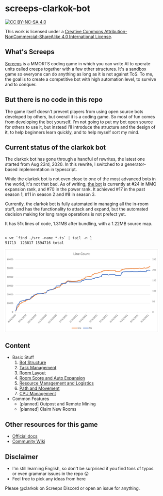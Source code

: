 # screeps-clarkok-bot

[![CC BY-NC-SA 4.0][cc-by-nc-sa-shield]][cc-by-nc-sa]

This work is licensed under a [Creative Commons Attribution-NonCommercial-ShareAlike 4.0 International License][cc-by-nc-sa].

## What's Screeps

[Screeps](https://screeps.com) is a MMORTS coding game in which you can write AI to operate units called creeps together with a few other structures. It's a sandbox game so everyone can do anything as long as it is not against ToS. To me, the goal is to create a competitive bot with high automation level, to survive and to conquer.

## But there is no code in this repo

The game itself doesn't prevent players from using open source bots developed by others, but overall it is a coding game. So most of fun comes from developing the bot yourself. I'm not going to put my bot open source for others to use it, but instead I'll introduce the structure and the design of it, to help beginners learn quickly, and to help myself sort my mind.

## Current status of the clarkok bot

The clarkok bot has gone through a handful of rewrites, the latest one started from Aug 23rd, 2020. In this rewrite, I switched to a generator-based implementation in typescript.

While the clarkok bot is not even close to one of the most advanced bots in the world, it's not that bad. As of writing, [the bot](https://screeps.com/a/#!/profile/clarkok) is currently at #24 in MMO expansion rank, and #70 in the power rank. It achieved #17 in the past season 1, #11 in season 2 and #8 in season 3.

Currently, the clarkok bot is fully automated in managing all the in-room stuff, and has the functionality to attack and expand, but the automated decision making for long range operations is not prefect yet.

It has 51k lines of code, 1.31MB after bundling, with a 1.22MB source map.

```

> wc `find ./src -name *.ts` | tail -n 1
51713  123817 1594716 total

```

![line count](https://github.com/clarkok/screeps-clarkok-bot/blob/master/image/line-count.png)

## Content

  * Basic Stuff
    1. [Bot Structure](01-bot-structure.md)
    2. [Task Management](02-task-management.md)
    3. [Room Layout](03-room-layout.md)
    4. [Room Score and Auto Expansion](04-room-score-and-auto-expansion.md)
    5. [Resource Management and Logistics](05-resource-management-and-logistics.md)
    6. [Path and Movement](06-path-and-movement.md)
    7. [CPU Management](07-cpu-management.md)
  * Common Features
    - [planned] Outpost and Remote Mining
    - [planned] Claim New Rooms

## Other resources for this game

 * [Official docs](https://docs.screeps.com/)
 * [Community Wiki](https://wiki.screepspl.us/)

## Disclaimer

 * I'm still learning English, so don't be surprised if you find tons of typos or even grammar issues in the repo 😛
 * Feel free to pick any ideas from here
 
Please @clarkok on Screeps Discord or open an issue for anything.

[cc-by-nc-sa]: http://creativecommons.org/licenses/by-nc-sa/4.0/
[cc-by-nc-sa-image]: https://licensebuttons.net/l/by-nc-sa/4.0/88x31.png
[cc-by-nc-sa-shield]: https://img.shields.io/badge/License-CC%20BY--NC--SA%204.0-lightgrey.svg
